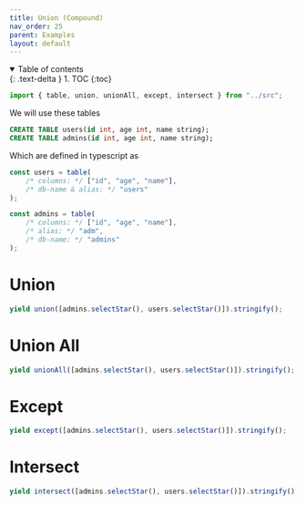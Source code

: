 ```yaml
---
title: Union (Compound)
nav_order: 25
parent: Examples
layout: default
---
```


<details open markdown="block">
  <summary>
    Table of contents
  </summary>
  {: .text-delta }
1. TOC
{:toc}
</details>

```ts eval --replacePrintedInput=../src,sql-select-ts
import { table, union, unionAll, except, intersect } from "../src";
```

We will use these tables

```sql
CREATE TABLE users(id int, age int, name string);
CREATE TABLE admins(id int, age int, name string);
```

Which are defined in typescript as

```ts eval
const users = table(
    /* columns: */ ["id", "age", "name"],
    /* db-name & alias: */ "users"
);

const admins = table(
    /* columns: */ ["id", "age", "name"],
    /* alias: */ "adm",
    /* db-name: */ "admins"
);
```

# Union

```ts eval --yield=sql
yield union([admins.selectStar(), users.selectStar()]).stringify();
```

# Union All

```ts eval --yield=sql
yield unionAll([admins.selectStar(), users.selectStar()]).stringify();
```

# Except

```ts eval --yield=sql
yield except([admins.selectStar(), users.selectStar()]).stringify();
```

# Intersect

```ts eval --yield=sql
yield intersect([admins.selectStar(), users.selectStar()]).stringify();
```
